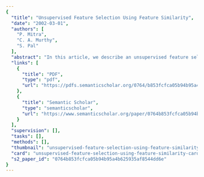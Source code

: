 ```yaml
---
{
  "title": "Unsupervised Feature Selection Using Feature Similarity",
  "date": "2002-03-01",
  "authors": [
    "P. Mitra",
    "C. A. Murthy",
    "S. Pal"
  ],
  "abstract": "In this article, we describe an unsupervised feature selection algorithm suitable for data sets, large in both dimension and size. The method is based on measuring similarity between features whereby redundancy therein is removed. This does not need any search and, therefore, is fast. A new feature similarity measure, called maximum information compression index, is introduced. The algorithm is generic in nature and has the capability of multiscale representation of data sets. The superiority of the algorithm, in terms of speed and performance, is established extensively over various real-life data sets of different sizes and dimensions. It is also demonstrated how redundancy and information loss in feature selection can be quantified with an entropy measure.",
  "links": [
    {
      "title": "PDF",
      "type": "pdf",
      "url": "https://pdfs.semanticscholar.org/0764/b853fcfca05b94b95a4b625935af8544dd6e.pdf"
    },
    {
      "title": "Semantic Scholar",
      "type": "semanticscholar",
      "url": "https://www.semanticscholar.org/paper/0764b853fcfca05b94b95a4b625935af8544dd6e"
    }
  ],
  "supervision": [],
  "tasks": [],
  "methods": [],
  "thumbnail": "unsupervised-feature-selection-using-feature-similarity-thumb.jpg",
  "card": "unsupervised-feature-selection-using-feature-similarity-card.jpg",
  "s2_paper_id": "0764b853fcfca05b94b95a4b625935af8544dd6e"
}
---
```


